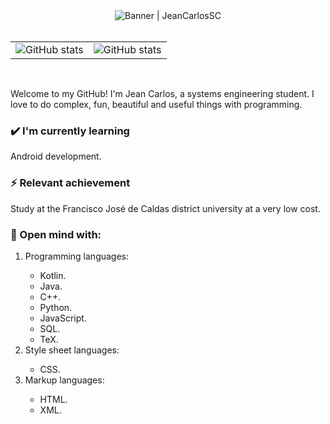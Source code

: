 <div align="center">
  <img alt="Banner | JeanCarlosSC" src="https://i.imgur.com/34fiEUG.gif">
</div>

<br>

<table border="0">
  <tbody>
    <tr>
      <td border="0">
        <a>
          <img alt="GitHub stats" src="https://github-readme-stats.vercel.app/api?username=JeanCarlosSC&show_icons=true&hide_border=true&title_color=6CA0FF&icon_color=6CA0FF&bg_color=151515&text_color=c8c8c8" />
        </a>
      </td>
      <td border="0">
        <a>
          <img alt="GitHub stats" src="https://github-readme-stats.vercel.app/api/top-langs/?username=JeanCarlosSC&layout=compact&title_color=6CA0FF&icon_color=6CA0FF&bg_color=151515&text_color=c8c8c8&hide_border=tru)](https://github.com/anuraghazra/github-readme-stats">
        </a>
      </td>
    </tr>
  </tbody>
</table>

<br>

<p>
  Welcome to my GitHub! I'm Jean Carlos, a systems engineering student. I love to do complex, fun, beautiful and useful things with programming.
</p>

<h3> ✔️ I'm currently learning</h3>

<p> Android development.</p>

<h3> ⚡ Relevant achievement</h3>

<p> Study at the Francisco José de Caldas district university at a very low cost.</p>

<h3> 🧰 Open mind with:</h3>

<ol>
  <li>Programming languages:</li>

  <ul>
    <li>Kotlin.</li>
    <li>Java.</li>
    <li>C++.</li>
    <li>Python.</li>
    <li>JavaScript.</li>
    <li>SQL.</li>
    <li>TeX.</li>
  </ul>

  <li>Style sheet languages:</li>

  <ul>
    <li>CSS.</li>
  </ul>

  <li>Markup languages:</li>

  <ul>
    <li>HTML.</li>
    <li>XML.</li>
  </ul>
</ol>
